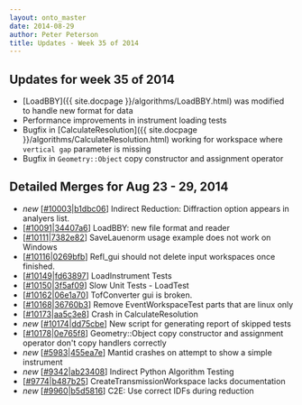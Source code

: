 ```yaml
---
layout: onto_master
date: 2014-08-29
author: Peter Peterson
title: Updates - Week 35 of 2014
---
```

Updates for week 35 of 2014
---------------------------
* [LoadBBY]({{ site.docpage }}/algorithms/LoadBBY.html) was modified to handle new format for data
* Performance improvements in instrument loading tests
* Bugfix in [CalculateResolution]({{ site.docpage }}/algorithms/CalculateResolution.html) working for workspace where ``vertical gap`` parameter is missing
* Bugfix in ``Geometry::Object`` copy constructor and assignment operator

Detailed Merges for Aug 23 - 29, 2014
-------------------------------------
* *new* \[[#10003](http://trac.mantidproject.org/mantid/ticket/10003)\|[b1dbc06](https://github.com/mantidproject/mantid/commit/b1dbc06abcd849c2d3229bd285cc5d0afe975b72)\] Indirect Reduction: Diffraction option appears in analyers list.
* \[[#10091](http://trac.mantidproject.org/mantid/ticket/10091)\|[34407a6](https://github.com/mantidproject/mantid/commit/34407a6172b70230b78d9c9e051f9eeb446ea9af)\] LoadBBY: new file format and reader
* \[[#10111](http://trac.mantidproject.org/mantid/ticket/10111)\|[7382e82](https://github.com/mantidproject/mantid/commit/7382e82ab52ada590adece4c767edc8e4e2a645c)\] SaveLauenorm usage example does not work on Windows
* \[[#10116](http://trac.mantidproject.org/mantid/ticket/10116)\|[0269bfb](https://github.com/mantidproject/mantid/commit/0269bfb6c55a17dfe04b7ad8299c4a7c8bdf0c43)\] Refl_gui should not delete input workspaces once finished.
* \[[#10149](http://trac.mantidproject.org/mantid/ticket/10149)\|[fd63897](https://github.com/mantidproject/mantid/commit/fd638976ee40f443c676490e71d2ced9b031da39)\] LoadInstrument Tests
* \[[#10150](http://trac.mantidproject.org/mantid/ticket/10150)\|[3f5af09](https://github.com/mantidproject/mantid/commit/3f5af09051fc96ebff306f43c2d4e324eef81644)\] Slow Unit Tests - LoadTest
* \[[#10162](http://trac.mantidproject.org/mantid/ticket/10162)\|[06e1a70](https://github.com/mantidproject/mantid/commit/06e1a705eb31ccca5a9dd891a1baf8f255bd952d)\] TofConverter gui is broken.
* \[[#10168](http://trac.mantidproject.org/mantid/ticket/10168)\|[36760b3](https://github.com/mantidproject/mantid/commit/36760b360cab607fac99ea9bfb95d8389a4fd911)\] Remove EventWorkspaceTest parts that are linux only
* \[[#10173](http://trac.mantidproject.org/mantid/ticket/10173)\|[aa5c3e8](https://github.com/mantidproject/mantid/commit/aa5c3e846acbf77b5adba3917c024c3b8226ab8c)\] Crash in CalculateResolution
* *new* \[[#10174](http://trac.mantidproject.org/mantid/ticket/10174)\|[dd75cbe](https://github.com/mantidproject/mantid/commit/dd75cbe32a78db58a3ae46b4aad1c95d367eb0e9)\] New script for generating report of skipped tests
* \[[#10178](http://trac.mantidproject.org/mantid/ticket/10178)\|[0e765f8](https://github.com/mantidproject/mantid/commit/0e765f8eb69a9a17dfdd93826c0cfead651aa7e6)\] Geometry::Object copy constructor and assignment operator don't copy handlers correctly
* *new* \[[#5983](http://trac.mantidproject.org/mantid/ticket/5983)\|[455ea7e](https://github.com/mantidproject/mantid/commit/455ea7e97ecfe149a5fb2b18fb3b173feefc39a7)\] Mantid crashes on attempt to show a simple instrument
* *new* \[[#9342](http://trac.mantidproject.org/mantid/ticket/9342)\|[ab23408](https://github.com/mantidproject/mantid/commit/ab23408d3e940237612f0738a09e6ec4ad2d7a6c)\] Indirect Python Algorithm Testing
* \[[#9774](http://trac.mantidproject.org/mantid/ticket/9774)\|[b487b25](https://github.com/mantidproject/mantid/commit/b487b2581f9ff90735053231d09e84f2ce24af1e)\] CreateTransmissionWorkspace lacks documentation
* *new* \[[#9960](http://trac.mantidproject.org/mantid/ticket/9960)\|[b5d5816](https://github.com/mantidproject/mantid/commit/b5d581627f6b3a1d06490760c01e75f80cc0eda9)\] C2E: Use correct IDFs during reduction
